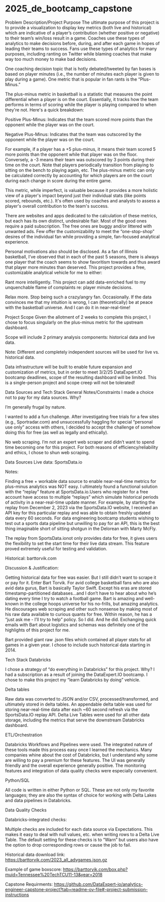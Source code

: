 # 2025_de_bootcamp_capstone

Problem Description/Project Purpose
The ultimate purpose of this project is to provide a visualization to display key metrics (both live and historical) which are indicative of a player’s contribution (whether positive or negative) to their team’s win/loss result in a game. Coaches use these types of analytics to make decisions before, during, and after each game in hopes of leading their teams to success. Fans use these types of analytics for many purposes, including ranting on Twitter while blaming coaches that make way too much money to make bad decisions.

One coaching decision topic that is hotly debated/tweeted by fan bases is based on player minutes (i.e., the number of minutes each player is given to play during a game). One metric that is popular in fan rants is the “Plus-Minus.”

The plus-minus metric in basketball is a statistic that measures the point differential when a player is on the court. Essentially, it tracks how the team performs in terms of scoring while the player is playing compared to when they're not. Here's a quick breakdown:

Positive Plus-Minus: Indicates that the team scored more points than the opponent while the player was on the court.

Negative Plus-Minus: Indicates that the team was outscored by the opponent while the player was on the court.

For example, if a player has a +5 plus-minus, it means their team scored 5 more points than the opponent while that player was on the floor. Conversely, a -3 means their team was outscored by 3 points during their time on the court. Note that players periodically transition from playing to sitting on the bench to playing again, etc. The plus-minus metric can only be calculated correctly by accounting for which players are on the court during each change in score during the entire game.

This metric, while imperfect, is valuable because it provides a more holistic view of a player's impact beyond just their individual stats (like points scored, rebounds, etc.). It's often used by coaches and analysts to assess a player's overall contribution to the team's success.

There are websites and apps dedicated to the calculation of these metrics, but each has its own distinct, undesirable flair. Most of the good ones require a paid subscription. The free ones are buggy and/or littered with unwanted ads. Few offer the customizability to meet the “one-stop-shop” desires of the individual fan while providing a simple, fan-focused analytical experience.

Personal motivations also should be disclosed. As a fan of Illinois basketball, I’ve observed that in each of the past 5 seasons, there is always one player that the coach seems to show favoritism towards and thus award that player more minutes than deserved. This project provides a free, customizable analytical vehicle for me to either:

Rant more intelligently. This project can add data-enriched fuel to my unquenchable flame of complaints re: player minute decisions.

Relax more. Stop being such a crazy/angry fan. Occasionally. If the data convinces me that my intuition is wrong, I can (theoretically) be at peace with the basketball universe. And I can do it in near-real-time!

Project Scope
Given the allotment of 2 weeks to complete this project, I chose to focus singularly on the plus-minus metric for the upstream dashboard.

Scope will include 2 primary analysis components: historical data and live data.

Note: Different and completely independent sources will be used for live vs. historical data.

Data infrastructure will be built to enable future expansion and customization of metrics, but in order to meet 3/2/25 DataExpert.IO bootcamp deadlines, scope of the resulting dashboard will be limited. This is a single-person project and scope creep will not be tolerated!

Data Sources and Tech Stack
General Notes/Constraints
I made a choice not to pay for my data sources. Why?

I’m generally frugal by nature.

I wanted to add a fun challenge. After investigating free trials for a few sites (e.g., Sportradar.com) and unsuccessfully haggling for special “personal use only” access with others, I decided to accept the challenge of somehow doing this for free (as well as legally and ethically).

No web scraping. I’m not an expert web scraper and didn’t want to spend time becoming one for this project. For both reasons of efficiency/reliability and ethics, I chose to shun web scraping.

Data Sources
Live data: SportsData.io

Notes:

Finding a free + workable data source to enable near-real-time metrics for plus-minus analytics was NOT easy. I ultimately found a functional solution with the “replay” feature at SportsData.io.Users who register for a free account have access to multiple “replays” which simulate historical periods of activity in a near-real-time update manner. For example, by starting the replay from December 2, 2023 via the SportsData.IO website, I received an API key for this particular replay and was able to obtain freshly updated data every 60 seconds. For data engineering bootcamp students wishing to test out a sports data pipeline but unwilling to pay for an API, this is the best thing imaginable short of sitting shotgun in the Delorean with Marty McFly.

The replay from SportsData.ionot only provides data for free, it gives users the flexibility to set the start time for their live data stream. This feature proved extremely useful for testing and validation.

Historical: barttorvik.com

Discussion & Justification:

Getting historical data for free was easier. But I still didn’t want to scrape it or pay for it. Enter Bart Torvik. For avid college basketball fans who are also avid data gurus, Bart is basically Taylor Swift. Except his eras are stored timestamp-partitioned databases…and I don’t have to hear about who he’s dating every time I try to watch a football game. Bart is amazing and well-known in the college hoops universe for his no-frills, but amazing analytics. He discourages web scraping and other such nonsense by making most of his raw data available to curious quants for free. Within reason, he has a “just ask me - I’ll try to help” policy. So I did. And he did. Exchanging quick emails with Bart about logistics and schemas was definitely one of the highlights of this project for me.

Bart provided giant raw .json files which contained all player stats for all games in a given year. I chose to include such historical data starting in 2014.

Tech Stack
Databricks

I chose a strategy of “do everything in Databricks” for this project. Why? I had a subscription as a result of joining the DataExpert.IO bootcamp. I chose to make this project my “learn Databricks by doing” vehicle.

Delta tables

Raw data was converted to JSON and/or CSV, processed/transformed, and ultimately stored in delta tables. An appendable delta table was used for storing near-real-time data after each ~60 second refresh via the SportsData.IO replay API. Delta Live Tables were used for all other data storage, including the metrics that serve the downstream Databricks dashboard.

ETL/Orchestration

Databricks Workflows and Pipelines were used. The integrated nature of these tools made this process easy once I learned the mechanics. Many companies whine about the cost of Databricks, but I understand why some are willing to pay a premium for these features. The UI was generally friendly and the overall experience generally positive. The monitoring features and integration of data quality checks were especially convenient.

Python/SQL

All code is written in either Python or SQL. These are not only my favorite languages; they are also the syntax of choice for working with Delta Lakes and data pipelines in Databricks.

Data Quality Checks

Databricks-integrated checks:

Multiple checks are included for each data source via Expectations. This makes it easy to deal with null values, etc. when writing rows to a Delta Live Table. The default setting for these checks is to “Warn” but users also have the option to drop corresponding rows or cause the job to fail.

Historical data download link:
https://barttorvik.com/2023_all_advgames.json.gz

Example of game boxscore:
https://barttorvik.com/box.php?muid=Tennessee%20TechTCU11-13&year=2018

Capstone Requirments:
https://github.com/DataExpert-io/analytics-engineer-capstone-project?tab=readme-ov-file#-project-submission-instructions